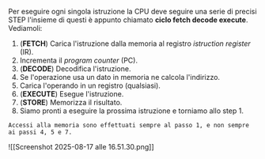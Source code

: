 Per eseguire ogni singola istruzione la CPU deve seguire una serie di precisi STEP l'insieme di questi è appunto chiamato **ciclo fetch decode execute**.
Vediamoli:
1. (**FETCH**) Carica l'istruzione dalla memoria al registro *istruction register* (IR).
2. Incrementa il *program counter* (PC).
3. (**DECODE**) Decodifica l'istruzione.
4. Se l'operazione usa un dato in memoria ne calcola l'indirizzo.
5. Carica l'operando in un registro (qualsiasi).
6. (**EXECUTE**) Esegue l'istruzione.
7. (**STORE**) Memorizza il risultato.
8. Siamo pronti a eseguire la prossima istruzione e torniamo allo step 1.

``Accessi alla memoria sono effettuati sempre al passo 1, e non sempre ai passi 4, 5 e 7.``

 
![[Screenshot 2025-08-17 alle 16.51.30.png]]